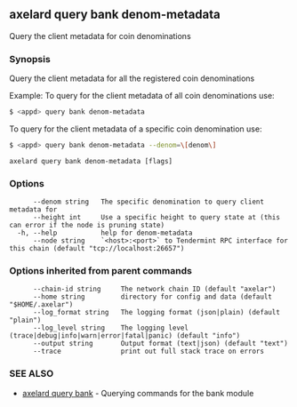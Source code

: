 ## axelard query bank denom-metadata

Query the client metadata for coin denominations

### Synopsis

Query the client metadata for all the registered coin denominations

Example:
To query for the client metadata of all coin denominations use:

```bash
$ <appd> query bank denom-metadata
```

To query for the client metadata of a specific coin denomination use:

```bash
$ <appd> query bank denom-metadata --denom=\[denom\]
```

```
axelard query bank denom-metadata [flags]
```

### Options

```
      --denom string   The specific denomination to query client metadata for
      --height int     Use a specific height to query state at (this can error if the node is pruning state)
  -h, --help           help for denom-metadata
      --node string    `<host>:<port>` to Tendermint RPC interface for this chain (default "tcp://localhost:26657")
```

### Options inherited from parent commands

```
      --chain-id string     The network chain ID (default "axelar")
      --home string         directory for config and data (default "$HOME/.axelar")
      --log_format string   The logging format (json|plain) (default "plain")
      --log_level string    The logging level (trace|debug|info|warn|error|fatal|panic) (default "info")
      --output string       Output format (text|json) (default "text")
      --trace               print out full stack trace on errors
```

### SEE ALSO

- [axelard query bank](/cli-docs/v0_31_2/axelard_query_bank) - Querying commands for the bank module
